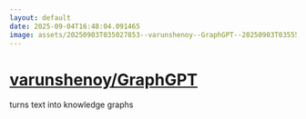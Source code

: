 ```yaml
---
layout: default
date: 2025-09-04T16:48:04.091465
image: assets/20250903T035027853--varunshenoy--GraphGPT--20250903T035555107--cropped.png
---
```


# [varunshenoy/GraphGPT](https://github.com/varunshenoy/GraphGPT)

turns text into knowledge graphs
